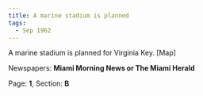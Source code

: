 ```yaml
---  
title: A marine stadium is planned  
tags:  
  - Sep 1962  
---  
```

  
A marine stadium is planned for Virginia Key. [Map]  
  
Newspapers: **Miami Morning News or The Miami Herald**  
  
Page: **1**, Section: **B** 
